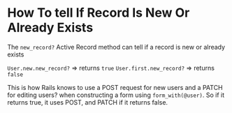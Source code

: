 # How To tell If Record Is New Or Already Exists

The `new_record?` Active Record method can tell if a record is new or already exists

`User.new.new_record?` => returns `true`
`User.first.new_record?` => returns `false`

This is how Rails knows to use a POST request for new users and a PATCH for
editing users? when constructing a form using `form_with(@user)`.
So if it returns true, it uses POST, and PATCH if it returns false.
